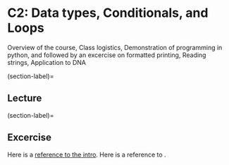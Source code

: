 # C2: Data types, Conditionals, and Loops

Overview of the course, Class logistics, Demonstration of programming in python, and followed by an excercise on formatted printing, Reading strings, Application to DNA

(section-label)=
## Lecture


(section-label)=
## Excercise
Here is a [reference to the intro](intro.md). Here is a reference to [](section-label).